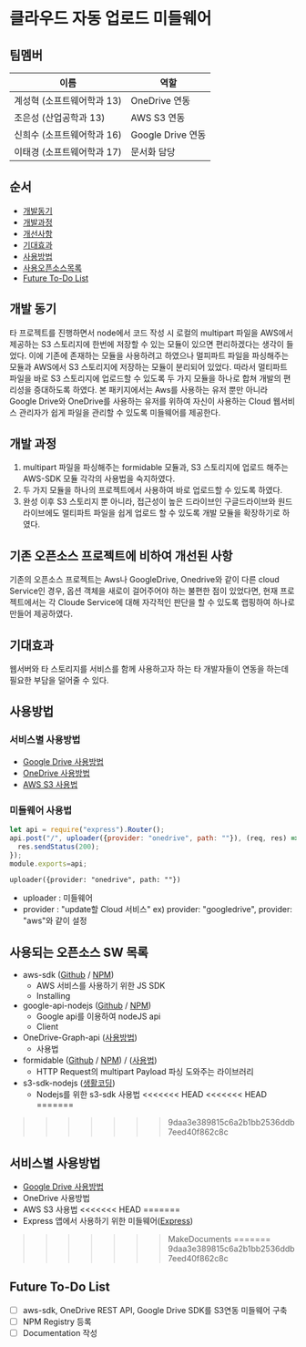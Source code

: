 # 클라우드 자동 업로드 미들웨어
## 팀멤버
이름 | 역할
---|---
계성혁 (소프트웨어학과 13) | OneDrive 연동
조은성 (산업공학과 13) | AWS S3 연동
신희수 (소프트웨어학과 16) | Google Drive 연동
이태경 (소프트웨어학과 17) | 문서화 담당

## 순서
- [개발동기](#개발-동기)
- [개발과정](#개발-과정)
- [개선사항](#기존-오픈소스-프로젝트에-비하여-개선된-사항)
- [기대효과](#기대효과)
- [사용방법](#사용방법)
- [사용오픈소스목록](#사용되는-오픈소스-SW-목록)
- [Future To-Do List](#Future-To-Do-List)

## 개발 동기
타 프로젝트를 진행하면서 node에서 코드 작성 시 로컬의 multipart 파일을 AWS에서 제공하는 S3 스토리지에 한번에 저장할 수 있는 모듈이 있으면 편리하겠다는 생각이 들었다.
이에 기존에 존재하는 모듈을 사용하려고 하였으나 멀피파트 파일을 파싱해주는 모듈과 AWS에서 S3 스토리지에 저장하는 모듈이 분리되어 있었다.
따라서 멀티파트 파일을 바로 S3 스토리지에 업로드할 수 있도록 두 가지 모듈을 하나로 합쳐 개발의 편리성을 증대하도록 하였다.
본 패키지에서는 Aws를 사용하는 유저 뿐만 아니라 Google Drive와 OneDrive를 사용하는 유저를 위하여 자신이 사용하는 Cloud 웹서비스 관리자가 쉽게 파일을 관리할 수 있도록 미들웨어를 제공한다.

## 개발 과정
  1. multipart 파일을 파싱해주는 formidable 모듈과, S3 스토리지에 업로드 해주는 AWS-SDK 모듈 각각의 사용법을 숙지하였다.
  2. 두 가지 모듈을 하나의 프로젝트에서 사용하여 바로 업로드할 수 있도록 하였다.
  3. 완성 이후 S3 스토리지 뿐 아니라, 접근성이 높은 드라이브인 구글드라이브와 원드라이브에도 멀티파트 파일을 쉽게 업로드 할 수 있도록 개발 모듈을 확장하기로 하였다.

## 기존 오픈소스 프로젝트에 비하여 개선된 사항
 기존의 오픈소스 프로젝트는 Aws나 GoogleDrive, Onedrive와 같이 다른 cloud Service인 경우, 옵션 객체을 새로이 걸어주어야 하는 불편한 점이 있었다면, 현재 프로젝트에서는 각 Cloude Service에 대해 자각적인 판단을 할 수 있도록 랩핑하여 하나로 만들어 제공하였다.

## 기대효과
웹서버와 타 스토리지를 서비스를 함께 사용하고자 하는 타 개발자들이 연동을 하는데 필요한 부담을 덜어줄 수 있다. 

## 사용방법
### 서비스별 사용방법
* [Google Drive 사용방법](blob/master/docs/google-drive.md)
* [OneDrive 사용방법]()
* [AWS S3 사용법]()


### 미들웨어 사용법
```js
let api = require("express").Router();
api.post("/", uploader({provider: "onedrive", path: ""}), (req, res) => {
  res.sendStatus(200);
});
module.exports=api;
```
`uploader({provider: "onedrive", path: ""})` 
- uploader : 미들웨어
- provider : "update할 Cloud 서비스" 
  ex) provider: "googledrive", provider: "aws"와 같이 설정

## 사용되는 오픈소스 SW 목록
* aws-sdk ([Github](https://github.com/aws/aws-sdk-js) / [NPM](https://www.npmjs.com/package/aws-sdk))
    * AWS 서비스를 사용하기 위한 JS SDK
    * Installing
* google-api-nodejs ([Github](https://github.com/googleapis/google-api-nodejs-client/tree/master/samples/drive) / [NPM](https://www.npmjs.com/package/googleapis))
    * Google api를 이용하여 nodeJS api
    * Client
* OneDrive-Graph-api ([사용방법](https://www.evernote.com/l/AUDufYzQX7NOVJymel7-gw49_mkbKUWdy10))
    * 사용법
* formidable ([Github](https://github.com/felixge/node-formidable) /  [NPM](https://www.npmjs.com/package/formidable)) / ([사용법]())
    * HTTP Request의 multipart Payload 파싱 도와주는 라이브러리
* s3-sdk-nodejs ([생활코딩](https://opentutorials.org/course/2717/11797))
    * Nodejs를 위한 s3-sdk 사용법
<<<<<<< HEAD
<<<<<<< HEAD
=======
>>>>>>> 9daa3e389815c6a2b1bb2536ddb7eed40f862c8c

## 서비스별 사용방법

* [Google Drive 사용방법](blob/master/docs/google-drive.md)
* OneDrive 사용방법
* AWS S3 사용법
<<<<<<< HEAD
=======
* Express 앱에서 사용하기 위한 미들웨어([Express](http://expressjs.com/ko/guide/writing-middleware.html))   
>>>>>>> MakeDocuments
=======
>>>>>>> 9daa3e389815c6a2b1bb2536ddb7eed40f862c8c


## Future To-Do List
* [ ] aws-sdk, OneDrive REST API, Google Drive SDK를 S3연동 미들웨어 구축
* [ ] NPM Registry 등록
* [ ] Documentation 작성
